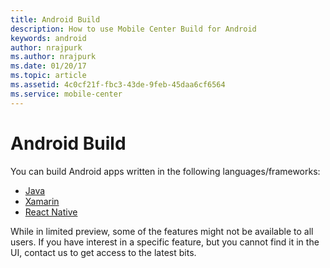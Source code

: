 ```yaml
---
title: Android Build
description: How to use Mobile Center Build for Android
keywords: android
author: nrajpurk
ms.author: nrajpurk
ms.date: 01/20/17
ms.topic: article
ms.assetid: 4c0cf21f-fbc3-43de-9feb-45daa6cf6564
ms.service: mobile-center
---
```


# Android Build

You can build Android apps written in the following languages/frameworks:

* [Java](first-build/java.md)
* [Xamarin](first-build/xamarin.md)
* [React Native](first-build/react-native.md)

While in limited preview, some of the features might not be available to all users. If you have interest in a specific feature, but you cannot find it in the UI, contact us to get access to the latest bits.
